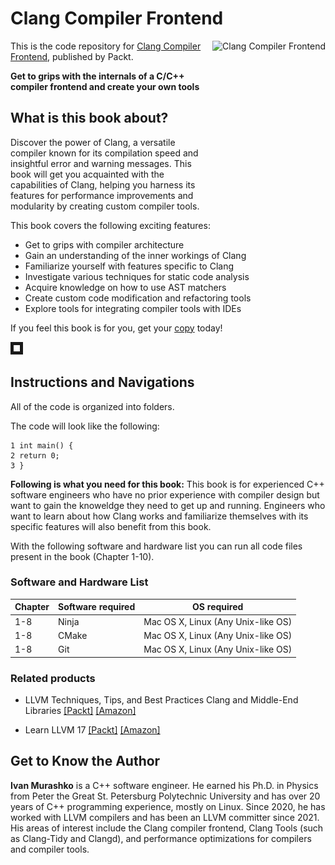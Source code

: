 # Clang Compiler Frontend

<a href="https://www.packtpub.com/product/clang-compiler-frontend/9781837630981"><img src="https://m.media-amazon.com/images/I/81hGPsSEeHL._SL1500_.jpg" alt="Clang Compiler Frontend" height="256px" align="right"></a>

This is the code repository for [Clang Compiler Frontend](https://www.packtpub.com/product/clang-compiler-frontend/9781837630981?utm_source=github&utm_medium=repository&utm_campaign=9781837630981), published by Packt.

**Get to grips with the internals of a C/C++ compiler frontend and create your own tools**

## What is this book about?
Discover the power of Clang, a versatile compiler known for its compilation speed and insightful error and warning messages. This book will get you acquainted with the capabilities of Clang, helping you harness its features for performance improvements and modularity by creating custom compiler tools.

This book covers the following exciting features:
* Get to grips with compiler architecture
* Gain an understanding of the inner workings of Clang
* Familiarize yourself with features specific to Clang
* Investigate various techniques for static code analysis
* Acquire knowledge on how to use AST matchers
* Create custom code modification and refactoring tools
* Explore tools for integrating compiler tools with IDEs

If you feel this book is for you, get your [copy](https://www.amazon.com/dp/1837630984) today!

<a href="https://www.packtpub.com/?utm_source=github&utm_medium=banner&utm_campaign=GitHubBanner"><img src="https://raw.githubusercontent.com/PacktPublishing/GitHub/master/GitHub.png" 
alt="https://www.packtpub.com/" border="5" /></a>

## Instructions and Navigations
All of the code is organized into folders.

The code will look like the following:
```
1 int main() {
2 return 0;
3 }
```

**Following is what you need for this book:**
This book is for experienced C++ software engineers who have no prior experience with compiler design but want to gain the knoweldge they need to get up and running. Engineers who want to learn about how Clang works and familiarize themselves with its specific features will also benefit from this book.

With the following software and hardware list you can run all code files present in the book (Chapter 1-10).
### Software and Hardware List
| Chapter | Software required | OS required |
| -------- | ------------------------------------ | ----------------------------------- |
| 1-8 | Ninja | Mac OS X,  Linux (Any Unix-like OS) |
| 1-8 | CMake | Mac OS X,  Linux (Any Unix-like OS) |
| 1-8 | Git | Mac OS X,  Linux (Any Unix-like OS) |

### Related products
* LLVM Techniques, Tips, and Best Practices Clang and Middle-End Libraries [[Packt]](https://www.packtpub.com/product/llvm-techniques-tips-and-best-practices-clang-and-middle-end-libraries/9781838824952?utm_source=github&utm_medium=repository&utm_campaign=9781838824952) [[Amazon]](https://www.amazon.com/dp/1838824952)

* Learn LLVM 17 [[Packt]](https://www.packtpub.com/product/learn-llvm-17-second-edition/9781837631346?utm_source=github&utm_medium=repository&utm_campaign=9781837631346) [[Amazon]](https://www.amazon.com/dp/1837631344)


## Get to Know the Author
**Ivan Murashko**
 is a C++ software engineer. He earned his Ph.D. in Physics from Peter the Great St. Petersburg Polytechnic University and has over 20 years of C++ programming experience, mostly on Linux. Since 2020, he has worked with LLVM compilers and has been an LLVM committer since 2021. His areas of interest include the Clang compiler frontend, Clang Tools (such as Clang-Tidy and Clangd), and performance optimizations for compilers and compiler tools.
